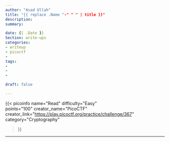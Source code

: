 ```yaml
---
author: "Asad Ullah"
title: "{{ replace .Name "-" " " | title }}"
description: 
summary: 

date: {{ .Date }}
Section: write-ups
categories:
- writeup
- picoctf
- 
tags:
- 
- 
- 

draft: false

---
```


{{< 
picoinfo 
name="Read" 
difficulty="Easy"  
points="100"
creator_name="PicoCTF" creator_link="https://play.picoctf.org/practice/challenge/367" 
category="Cryptography"
>}}

---

&nbsp;